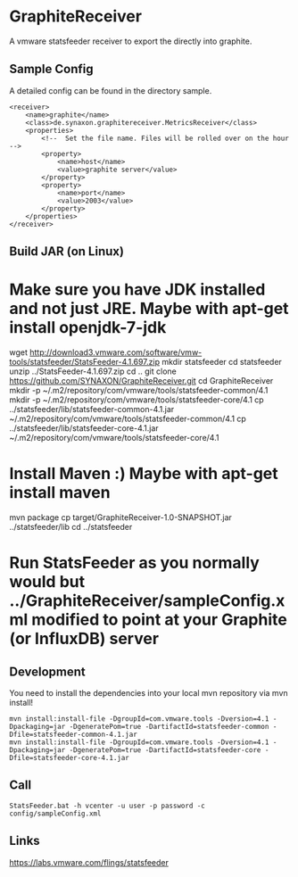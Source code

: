 GraphiteReceiver
================
A vmware statsfeeder receiver to export the directly into graphite.

Sample Config
-------------
A detailed config can be found in the directory sample.

```
<receiver>
    <name>graphite</name>
    <class>de.synaxon.graphitereceiver.MetricsReceiver</class>
    <properties>
        <!--  Set the file name. Files will be rolled over on the hour -->
        <property>
            <name>host</name>
            <value>graphite server</value>
        </property>
        <property>
            <name>port</name>
            <value>2003</value>
        </property>
    </properties>
</receiver>
```

Build JAR (on Linux)
--------------------
 # Make sure you have JDK installed and not just JRE.  Maybe with apt-get install openjdk-7-jdk
 wget http://download3.vmware.com/software/vmw-tools/statsfeeder/StatsFeeder-4.1.697.zip
 mkdir statsfeeder
 cd statsfeeder
 unzip ../StatsFeeder-4.1.697.zip
 cd ..
 git clone https://github.com/SYNAXON/GraphiteReceiver.git
 cd GraphiteReceiver
 mkdir -p ~/.m2/repository/com/vmware/tools/statsfeeder-common/4.1
 mkdir -p ~/.m2/repository/com/vmware/tools/statsfeeder-core/4.1
 cp ../statsfeeder/lib/statsfeeder-common-4.1.jar ~/.m2/repository/com/vmware/tools/statsfeeder-common/4.1
 cp ../statsfeeder/lib/statsfeeder-core-4.1.jar ~/.m2/repository/com/vmware/tools/statsfeeder-core/4.1
 # Install Maven :)  Maybe with apt-get install maven
 mvn package
 cp target/GraphiteReceiver-1.0-SNAPSHOT.jar ../statsfeeder/lib
 cd ../statsfeeder
 # Run StatsFeeder as you normally would but ../GraphiteReceiver/sampleConfig.xml modified to point at your Graphite (or InfluxDB) server

Development
-----------
You need to install the dependencies into your local mvn repository via mvn install!
```
mvn install:install-file -DgroupId=com.vmware.tools -Dversion=4.1 -Dpackaging=jar -DgeneratePom=true -DartifactId=statsfeeder-common -Dfile=statsfeeder-common-4.1.jar
mvn install:install-file -DgroupId=com.vmware.tools -Dversion=4.1 -Dpackaging=jar -DgeneratePom=true -DartifactId=statsfeeder-core -Dfile=statsfeeder-core-4.1.jar
```

Call
----
```
StatsFeeder.bat -h vcenter -u user -p password -c config/sampleConfig.xml
```

Links
-----
https://labs.vmware.com/flings/statsfeeder
